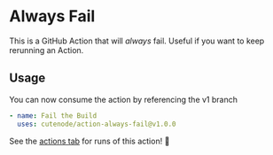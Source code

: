# Always Fail

This is a GitHub Action that will _always_ fail. Useful if you want to keep rerunning an Action.

## Usage

You can now consume the action by referencing the v1 branch

```yaml
- name: Fail the Build
  uses: cutenode/action-always-fail@v1.0.0
```

See the [actions tab](https://github.com/actions/javascript-action/actions) for runs of this action! :rocket:
